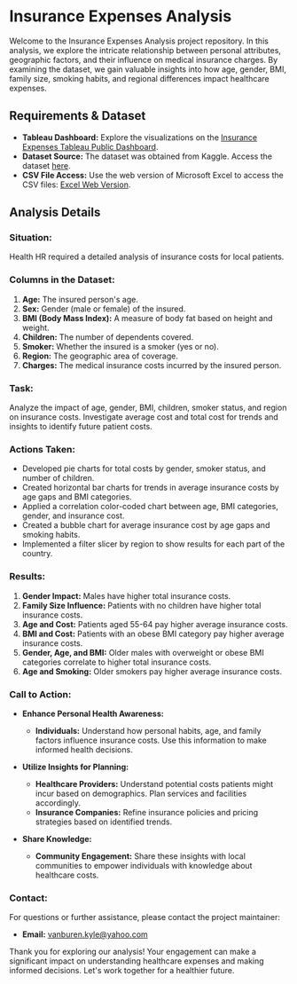 # Insurance Expenses Analysis

Welcome to the Insurance Expenses Analysis project repository. In this analysis, we explore the intricate relationship between personal attributes, geographic factors, and their influence on medical insurance charges. By examining the dataset, we gain valuable insights into how age, gender, BMI, family size, smoking habits, and regional differences impact healthcare expenses. 

## Requirements & Dataset

- **Tableau Dashboard:** Explore the visualizations on the [Insurance Expenses Tableau Public Dashboard](https://public.tableau.com/app/profile/kyle.vanburen/viz/InsuranceExpenses_16973314332000/Dashboard1?publish=yes).
- **Dataset Source:** The dataset was obtained from Kaggle. Access the dataset [here](https://www.kaggle.com/datasets/arunjangir245/healthcare-insurance-expenses).
- **CSV File Access:** Use the web version of Microsoft Excel to access the CSV files: [Excel Web Version](https://www.office.com/launch/excel?ui=en-US&rs=US&auth=2).

## Analysis Details

### Situation:
Health HR required a detailed analysis of insurance costs for local patients.

### Columns in the Dataset:
1. **Age:** The insured person's age.
2. **Sex:** Gender (male or female) of the insured.
3. **BMI (Body Mass Index):** A measure of body fat based on height and weight.
4. **Children:** The number of dependents covered.
5. **Smoker:** Whether the insured is a smoker (yes or no).
6. **Region:** The geographic area of coverage.
7. **Charges:** The medical insurance costs incurred by the insured person.

### Task:
Analyze the impact of age, gender, BMI, children, smoker status, and region on insurance costs. Investigate average cost and total cost for trends and insights to identify future patient costs.

### Actions Taken:
- Developed pie charts for total costs by gender, smoker status, and number of children.
- Created horizontal bar charts for trends in average insurance costs by age gaps and BMI categories.
- Applied a correlation color-coded chart between age, BMI categories, gender, and insurance cost.
- Created a bubble chart for average insurance cost by age gaps and smoking habits.
- Implemented a filter slicer by region to show results for each part of the country.

### Results:

1. **Gender Impact:** Males have higher total insurance costs.
2. **Family Size Influence:** Patients with no children have higher total insurance costs.
3. **Age and Cost:** Patients aged 55-64 pay higher average insurance costs.
4. **BMI and Cost:** Patients with an obese BMI category pay higher average insurance costs.
5. **Gender, Age, and BMI:** Older males with overweight or obese BMI categories correlate to higher total insurance costs.
6. **Age and Smoking:** Older smokers pay higher average insurance costs.

### Call to Action:

- **Enhance Personal Health Awareness:**
  - **Individuals:** Understand how personal habits, age, and family factors influence insurance costs. Use this information to make informed health decisions.
  
- **Utilize Insights for Planning:**
  - **Healthcare Providers:** Understand potential costs patients might incur based on demographics. Plan services and facilities accordingly.
  - **Insurance Companies:** Refine insurance policies and pricing strategies based on identified trends.

- **Share Knowledge:**
  - **Community Engagement:** Share these insights with local communities to empower individuals with knowledge about healthcare costs.

### Contact:
For questions or further assistance, please contact the project maintainer:
- **Email:** vanburen.kyle@yahoo.com

Thank you for exploring our analysis! Your engagement can make a significant impact on understanding healthcare expenses and making informed decisions. Let's work together for a healthier future.
